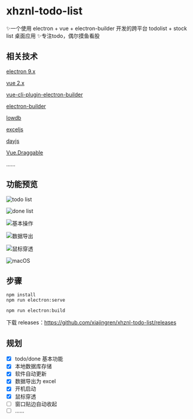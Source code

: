 # xhznl-todo-list

:sparkles:一个使用 electron + vue + electron-builder 开发的跨平台 todolist + stock list 桌面应用
:sparkles:专注todo，偶尔摸鱼看股

## 相关技术

[electron 9.x](https://github.com/electron/electron)

[vue 2.x](https://github.com/vuejs/vue)

[vue-cli-plugin-electron-builder](https://github.com/nklayman/vue-cli-plugin-electron-builder)

[electron-builder](https://github.com/electron-userland/electron-builder)

[lowdb](https://github.com/typicode/lowdb)

[exceljs](https://github.com/exceljs/exceljs)

[dayjs](https://github.com/iamkun/dayjs)

[Vue.Draggable](https://github.com/SortableJS/Vue.Draggable)

......

## 功能预览

![todo list](/resources/1.png)

![done list](/resources/2.png)

![基本操作](/resources/3.gif)

![数据导出](/resources/4.gif)

![鼠标穿透](/resources/5.gif)

![macOS](/resources/6.png)

## 步骤

```
npm install
npm run electron:serve

npm run electron:build
```

下载 releases：https://github.com/xiajingren/xhznl-todo-list/releases

## 规划

- [x] todo/done 基本功能
- [x] 本地数据库存储
- [x] 软件自动更新
- [x] 数据导出为 excel
- [x] 开机启动
- [x] 鼠标穿透
- [ ] 窗口贴边自动收起
- [ ] ......
